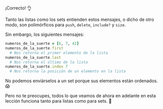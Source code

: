 ¡Correcto! :ok_hand:

Tanto las listas como los sets entienden estos mensajes, o dicho de otro modo, son polimórficos para `push`, `delete`, `include?` y `size`. 

Sin embargo, los siguientes mensajes:

```ruby
numeros_de_la_suerte = [6, 7, 42]
numeros_de_la_suerte.first
  # Nos retorna el primer elemento de la lista
numeros_de_la_suerte.last
  # Nos retorna el último de la lista
numeros_de_la_suerte.index 7
  # Nos retorna la posición de un elemento en la lista
```

No podemos enviárselos a un set porque sus elementos están ordenados. :scream:

Pero no te preocupes, todos lo que veamos de ahora en adelante en esta lección funciona tanto para listas como para sets. :muscle:
